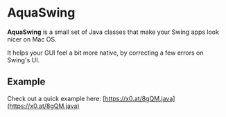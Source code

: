 # AquaSwing

**AquaSwing** is a small set of Java classes that make your Swing apps look nicer on Mac OS.

It helps your GUI feel a bit more native, by correcting a few errors on Swing's UI.

## Example

Check out a quick example here: [https://x0.at/8gQM.java](https://x0.at/8gQM.java)
